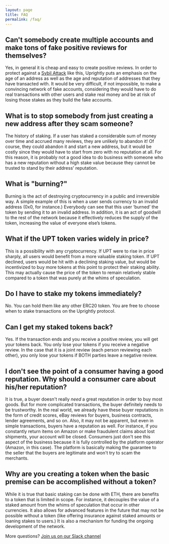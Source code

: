 ```yaml
---
layout: page
title: FAQ
permalink: /faq/
---
```


## Can't somebody create multiple accounts and make tons of fake positive reviews for themselves?
Yes, in general it is cheap and easy to create positive reviews. In order to protect against a [Sybil Attack](https://en.wikipedia.org/wiki/Sybil_attack) like this, Uprightly puts an emphasis on the age of an address as well as the age and reputation of addresses that they have transacted with. It would be very difficult, if not impossible, to make a convincing network of fake accounts, considering they would have to do real transactions with other users and stake real money and be at risk of losing those stakes as they build the fake accounts.

## What is to stop somebody from just creating a new address after they scam someone?

The history of staking. If a user has staked a considerable sum of money over time and accrued many reviews, they are unlikely to abandon it! Of course, they could abandon it and start a new address, but it would be costly since they would have to start from zero with no reputation at all. For this reason, it is probably not a good idea to do business with someone who has a new reputation without a high stake value because they cannot be trusted to stand by their address' reputation.

## What is "burning?"

Burning is the act of destroying cryptocurrency in a public and irreversible way. A simple example of this is when a user sends currency to an invalid address (0x0, for instance.) Everybody can see that this user ‘burned’ the token by sending it to an invalid address. In addition, it is an act of goodwill to the rest of the network because it effectively reduces the supply of the token, increasing the value of everyone else’s tokens.

## What if the UPT token varies widely in price?

This is a possibility with any cryptocurrency. If UPT were to rise in price sharply, all users would benefit from a more valuable staking token. If UPT declined, users would be hit with a declining staking value, but would be incentivized to buy more tokens at this point to protect their staking ability. This may actually cause the price of the token to remain relatively stable compared to a token that was purely at the whims of speculation.

## Do I have to stake my tokens immediately?

No. You can hold them like any other ERC20 token. You are free to choose when to stake transactions on the Uprightly protocol.

## Can I get my staked tokens back?

Yes. If the transaction ends and you receive a positive review, you will get your tokens back. You only lose your tokens if you receive a negative review. In the case that it is a joint review (each person reviewing each other), you only lose your tokens if BOTH parties leave a negative review.

## I don't see the point of a consumer having a good reputation. Why should a consumer care about his/her reputation?

It is true, a buyer doesn't really _need_ a great reputation in order to buy most goods. But for more complicated transactions, the buyer definitely needs to be trustworthy. In the real world, we already have these buyer reputations in the form of credit scores, eBay reviews for buyers, business contracts, lender agreements, and so on. Also, it may not be apparent, but even in simple transactions, buyers have a reputation as well. For instance, if you constantly return items on Amazon or make fraudulent claims about lost shipments, your account will be closed. Consumers just don't see this aspect of the business because it is fully controlled by the platform operator (Amazon, in this case). The platform is basically making the guarantee to the seller that the buyers are legitimate and won't try to scam the merchants.

## Why are you creating a token when the basic premise can be accomplished without a token?

While it is true that basic staking can be done with ETH, there are benefits to a token that is limited in scope. For instance, it decouples the value of a staked amount from the whims of speculation that occur in other currencies. It also allows for advanced features in the future that may not be possible without a token (like offering insurance against staked amounts or loaning stakes to users.) It is also a mechanism for funding the ongoing development of the network.

More questions? [Join us on our Slack channel](https://join.slack.com/t/uprightly/shared_invite/enQtMzExMTc1OTI0MzEwLTFiNWI5NmRhYTQ5MjAzMzdiYmNiZDE2ODE2NTA3NDI3NTdiZGIwN2RkOTYxYTg1Mzg5NWQ0OWJiYjJiNWI1NGI)
